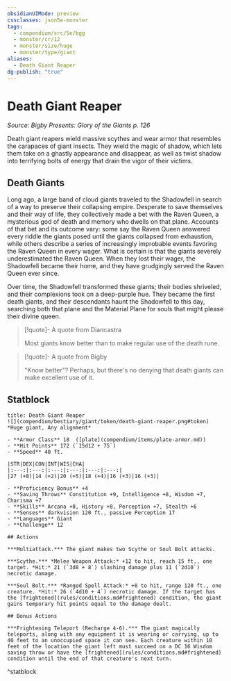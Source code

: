 ```yaml
---
obsidianUIMode: preview
cssclasses: json5e-monster
tags:
  - compendium/src/5e/bgg
  - monster/cr/12
  - monster/size/huge
  - monster/type/giant
aliases:
  - Death Giant Reaper
dg-publish: "true"
---
```

# Death Giant Reaper
*Source: Bigby Presents: Glory of the Giants p. 126*  

Death giant reapers wield massive scythes and wear armor that resembles the carapaces of giant insects. They wield the magic of shadow, which lets them take on a ghastly appearance and disappear, as well as twist shadow into terrifying bolts of energy that drain the vigor of their victims.

## Death Giants

Long ago, a large band of cloud giants traveled to the Shadowfell in search of a way to preserve their collapsing empire. Desperate to save themselves and their way of life, they collectively made a bet with the Raven Queen, a mysterious god of death and memory who dwells on that plane. Accounts of that bet and its outcome vary: some say the Raven Queen answered every riddle the giants posed until the giants collapsed from exhaustion, while others describe a series of increasingly improbable events favoring the Raven Queen in every wager. What is certain is that the giants severely underestimated the Raven Queen. When they lost their wager, the Shadowfell became their home, and they have grudgingly served the Raven Queen ever since.

Over time, the Shadowfell transformed these giants; their bodies shriveled, and their complexions took on a deep-purple hue. They became the first death giants, and their descendants haunt the Shadowfell to this day, searching both that plane and the Material Plane for souls that might please their divine queen.

> [!quote]- A quote from Diancastra  
> 
> Most giants know better than to make regular use of the death rune.

> [!quote]- A quote from Bigby  
> 
> "Know better"? Perhaps, but there's no denying that death giants can make excellent use of it.


## Statblock

```ad-statblock
title: Death Giant Reaper
![](compendium/bestiary/giant/token/death-giant-reaper.png#token)
*Huge giant, Any alignment*

- **Armor Class** 18  ([plate](compendium/items/plate-armor.md))
- **Hit Points** 172 (`15d12 + 75`)
- **Speed** 40 ft.

|STR|DEX|CON|INT|WIS|CHA|
|:---:|:---:|:---:|:---:|:---:|:---:|
|27 (+8)|14 (+2)|20 (+5)|18 (+4)|16 (+3)|16 (+3)|

- **Proficiency Bonus** +4
- **Saving Throws** Constitution +9, Intelligence +8, Wisdom +7, Charisma +7
- **Skills** Arcana +8, History +8, Perception +7, Stealth +6
- **Senses** darkvision 120 ft., passive Perception 17
- **Languages** Giant
- **Challenge** 12

## Actions

***Multiattack.*** The giant makes two Scythe or Soul Bolt attacks.

***Scythe.*** *Melee Weapon Attack:* +12 to hit, reach 15 ft., one target. *Hit:* 21 (`3d8 + 8`) slashing damage plus 11 (`2d10`) necrotic damage.

***Soul Bolt.*** *Ranged Spell Attack:* +8 to hit, range 120 ft., one creature. *Hit:* 26 (`4d10 + 4`) necrotic damage. If the target has the [frightened](rules/conditions.md#frightened) condition, the giant gains temporary hit points equal to the damage dealt.

## Bonus Actions

***Frightening Teleport (Recharge 4-6).*** The giant magically teleports, along with any equipment it is wearing or carrying, up to 40 feet to an unoccupied space it can see. Each creature within 10 feet of the location the giant left must succeed on a DC 16 Wisdom saving throw or have the [frightened](rules/conditions.md#frightened) condition until the end of that creature's next turn.
```
^statblock